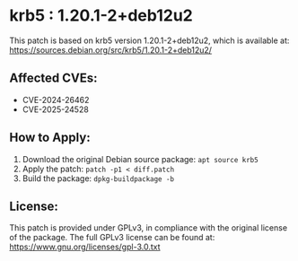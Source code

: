 # krb5 : 1.20.1-2+deb12u2

This patch is based on krb5 version 1.20.1-2+deb12u2, which is available at:
https://sources.debian.org/src/krb5/1.20.1-2+deb12u2/

## Affected CVEs:
- CVE-2024-26462
- CVE-2025-24528

## How to Apply:
1. Download the original Debian source package: `apt source krb5`
2. Apply the patch: `patch -p1 < diff.patch`
3. Build the package: `dpkg-buildpackage -b`

## License:
This patch is provided under GPLv3, in compliance with the original license of the package.
The full GPLv3 license can be found at: https://www.gnu.org/licenses/gpl-3.0.txt
